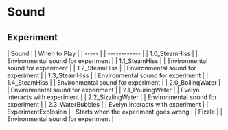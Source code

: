 # Sound
## Experiment
| Sound |               | When to Play |
| ----- |               | ------------ |
| 1.0_SteamHiss |       | Environmental sound for experiment |
| 1.1_SteamHiss |       | Environmental sound for experiment |
| 1.2_SteamHiss |       | Environmental sound for experiment |
| 1.3_SteamHiss |       | Environmental sound for experiment |
| 1.4_SteamHiss |       | Environmental sound for experiment |
| 2.0_BoilingWater |    | Environmental sound for experiment |
| 2.1_PouringWater |    | Evelyn interacts with experiment |
| 2.2_SizzlingWater |   | Environmental sound for experiment |
| 2.3_WaterBubbles |    | Evelyn interacts with experiment |
| ExperimentExplosion | | Starts when the experiment goes wrong |
| Fizzle |              | Environmental sound for experiment |
